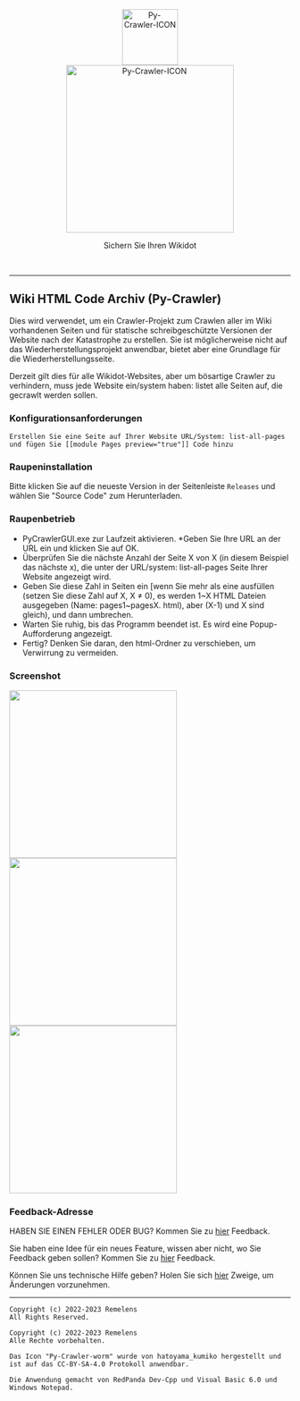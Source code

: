 <div class="center" align="center">
  <a href="#">
    <img alt="Py-Crawler-ICON" src="https://rmlsdisk.wikidot.com/local--files/file:github/Pyc" width="100px">
  </a><br/>
  <img alt="Py-Crawler-ICON" src="https://rmlsdisk.wikidot.com/local--files/file:github/pyctext.png" width="300px">
  <p>Sichern Sie Ihren Wikidot</p>
  <img alt="" src="https://img.shields.io/github/license/Remelens/WD-crawler">&nbsp;&nbsp;<img alt="" src="https://img.shields.io/github/v/release/Remelens/WD-Crawler?include_prereleases">&nbsp;&nbsp;<img alt="" src="https://img.shields.io/github/stars/Remelens/WD-crawler">
</div>

----------

## Wiki HTML Code Archiv (Py-Crawler)

Dies wird verwendet, um ein Crawler-Projekt zum Crawlen aller im Wiki vorhandenen Seiten und für statische schreibgeschützte Versionen der Website nach der Katastrophe zu erstellen. Sie ist möglicherweise nicht auf das Wiederherstellungsprojekt anwendbar, bietet aber eine Grundlage für die Wiederherstellungsseite.

Derzeit gilt dies für alle Wikidot-Websites, aber um bösartige Crawler zu verhindern, muss jede Website ein/system haben: listet alle Seiten auf, die gecrawlt werden sollen.

### **Konfigurationsanforderungen**

```
Erstellen Sie eine Seite auf Ihrer Website URL/System: list-all-pages und fügen Sie [[module Pages preview="true"]] Code hinzu
```

### **Raupeninstallation**
Bitte klicken Sie auf die neueste Version in der Seitenleiste `Releases` und wählen Sie "Source Code" zum Herunterladen.

### **Raupenbetrieb**
* PyCrawlerGUI.exe zur Laufzeit aktivieren.
 *Geben Sie Ihre URL an der URL ein und klicken Sie auf OK.
* Überprüfen Sie die nächste Anzahl der Seite X von X (in diesem Beispiel das nächste x), die unter der URL/system: list-all-pages Seite Ihrer Website angezeigt wird.
* Geben Sie diese Zahl in Seiten ein [wenn Sie mehr als eine ausfüllen (setzen Sie diese Zahl auf X, X ≠ 0), es werden 1~X HTML Dateien ausgegeben (Name: pages1~pagesX. html), aber (X-1) und X sind gleich), und dann umbrechen.
* Warten Sie ruhig, bis das Programm beendet ist. Es wird eine Popup-Aufforderung angezeigt.
* Fertig? Denken Sie daran, den html-Ordner zu verschieben, um Verwirrung zu vermeiden.

### **Screenshot**
<img alt="" src="https://s1.ax1x.com/2023/02/20/pSXVpQJ.jpg" width="300px">  
<img alt="" src="https://s1.ax1x.com/2023/02/20/pSXExWF.jpg" width="300px">  
<img alt="" src="https://s1.ax1x.com/2023/02/20/pSXEzz4.jpg" width="300px">

### **Feedback-Adresse**


HABEN SIE EINEN FEHLER ODER BUG? Kommen Sie zu [hier](https://github.com/Remelens/WD-crawler/issues) Feedback.

Sie haben eine Idee für ein neues Feature, wissen aber nicht, wo Sie Feedback geben sollen? Kommen Sie zu [hier](https://github.com/Remelens/WD-crawler/issues) Feedback.

Können Sie uns technische Hilfe geben? Holen Sie sich [hier](https://github.com/Remelens/WD-crawler/fork) Zweige, um Änderungen vorzunehmen.

----------

```
Copyright (c) 2022-2023 Remelens
All Rights Reserved.

Copyright (c) 2022-2023 Remelens
Alle Rechte vorbehalten.

Das Icon "Py-Crawler-worm" wurde von hatoyama_kumiko hergestellt und ist auf das CC-BY-SA-4.0 Protokoll anwendbar.

Die Anwendung gemacht von RedPanda Dev-Cpp und Visual Basic 6.0 und Windows Notepad.
```
